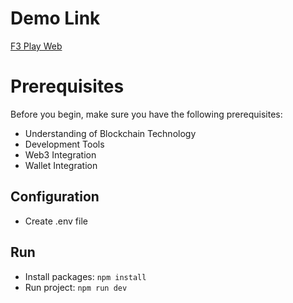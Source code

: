 # Demo Link
[F3 Play Web](https://alpha.f3play.io)

# Prerequisites
Before you begin, make sure you have the following prerequisites:
* Understanding of Blockchain Technology
* Development Tools
* Web3 Integration
* Wallet Integration

## Configuration
* Create .env file

## Run
* Install packages: `npm install`
* Run project: `npm run dev`
